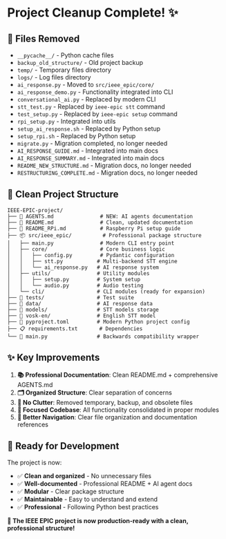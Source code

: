# Project Cleanup Complete! ✨

## 🧹 **Files Removed**
- `__pycache__/` - Python cache files
- `backup_old_structure/` - Old project backup
- `temp/` - Temporary files directory  
- `logs/` - Log files directory
- `ai_response.py` - Moved to `src/ieee_epic/core/`
- `ai_response_demo.py` - Functionality integrated into CLI
- `conversational_ai.py` - Replaced by modern CLI
- `stt_test.py` - Replaced by `ieee-epic stt` command
- `test_setup.py` - Replaced by `ieee-epic setup` command
- `rpi_setup.py` - Integrated into utils
- `setup_ai_response.sh` - Replaced by Python setup
- `setup_rpi.sh` - Replaced by Python setup
- `migrate.py` - Migration completed, no longer needed
- `AI_RESPONSE_GUIDE.md` - Integrated into main docs
- `AI_RESPONSE_SUMMARY.md` - Integrated into main docs
- `README_NEW_STRUCTURE.md` - Migration docs, no longer needed
- `RESTRUCTURING_COMPLETE.md` - Migration docs, no longer needed

## 📁 **Clean Project Structure**
```
IEEE-EPIC-project/
├── 📖 AGENTS.md               # NEW: AI agents documentation
├── 📖 README.md               # Clean, updated documentation
├── 📖 README_RPi.md           # Raspberry Pi setup guide
├── 📦 src/ieee_epic/          # Professional package structure
│   ├── main.py               # Modern CLI entry point
│   ├── core/                 # Core business logic
│   │   ├── config.py         # Pydantic configuration
│   │   ├── stt.py           # Multi-backend STT engine
│   │   └── ai_response.py   # AI response system
│   ├── utils/               # Utility modules
│   │   ├── setup.py         # System setup
│   │   └── audio.py         # Audio testing
│   └── cli/                 # CLI modules (ready for expansion)
├── 🧪 tests/                 # Test suite
├── 📁 data/                  # AI response data
├── 📁 models/                # STT models storage
├── 📁 vosk-en/               # English STT model
├── 📝 pyproject.toml         # Modern Python project config
├── 📋 requirements.txt       # Dependencies
└── 🔄 main.py                # Backwards compatibility wrapper
```

## ✨ **Key Improvements**
1. **📚 Professional Documentation**: Clean README.md + comprehensive AGENTS.md
2. **🗂️ Organized Structure**: Clear separation of concerns
3. **🧹 No Clutter**: Removed temporary, backup, and obsolete files
4. **🎯 Focused Codebase**: All functionality consolidated in proper modules
5. **📖 Better Navigation**: Clear file organization and documentation references

## 🚀 **Ready for Development**
The project is now:
- ✅ **Clean and organized** - No unnecessary files
- ✅ **Well-documented** - Professional README + AI agent docs
- ✅ **Modular** - Clear package structure
- ✅ **Maintainable** - Easy to understand and extend
- ✅ **Professional** - Following Python best practices

**🎉 The IEEE EPIC project is now production-ready with a clean, professional structure!**